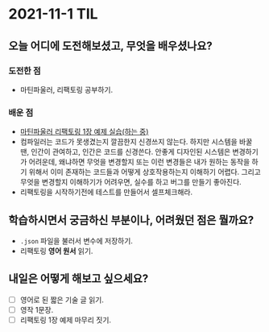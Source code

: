 # 2021-11-1 TIL
## 오늘 어디에 도전해보셨고, 무엇을 배우셨나요?
### 도전한 점
- 마틴파울러, 리팩토링 공부하기. 
### 배운 점 
- [마틴파울러 리팩토링 1장 예제 실습(하는 중)](https://github.com/dmydms/study/commit/f1a9f7a55610eabcd1e15ca56540caac9175aaff) 
- 컴파일러는 코드가 못생겼는지 깔끔한지 신경쓰지 않는다. 하지만 시스템을 바꿀 땐, 인간이 관여하고, 인간은 코드를 신경쓴다. 안좋게 디자인된 시스템은 변경하기가 어려운데, 왜냐하면 무엇을 변경할지 또는 이런 변경들은 내가 원하는 동작을 하기 위해서 이미 존재하는 코드들과 어떻게 상호작용하는지 이해하기 어렵다. 그리고 무엇을 변경할지 이해하기가 어려우면, 실수를 하고 버그를 만들기 좋아진다.
- 리팩토링을 시작하기전에 테스트를 만들어서 셀프체크해라.  
## 학습하시면서 궁금하신 부분이나, 어려웠던 점은 뭘까요?
- `.json` 파일을 불러서 변수에 저장하기. 
- 리팩토링 **영어 원서** 읽기.
## 내일은 어떻게 해보고 싶으세요?
- [ ] 영어로 된 짧은 기술 글 읽기. 
- [ ] 영작 1문장.
- [ ] 리팩토링 1장 예제 마무리 짓기.
